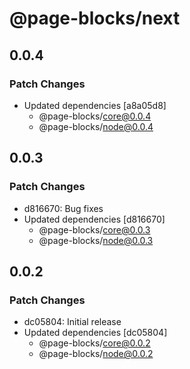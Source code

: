 # @page-blocks/next

## 0.0.4

### Patch Changes

- Updated dependencies [a8a05d8]
  - @page-blocks/core@0.0.4
  - @page-blocks/node@0.0.4

## 0.0.3

### Patch Changes

- d816670: Bug fixes
- Updated dependencies [d816670]
  - @page-blocks/core@0.0.3
  - @page-blocks/node@0.0.3

## 0.0.2

### Patch Changes

- dc05804: Initial release
- Updated dependencies [dc05804]
  - @page-blocks/core@0.0.2
  - @page-blocks/node@0.0.2
